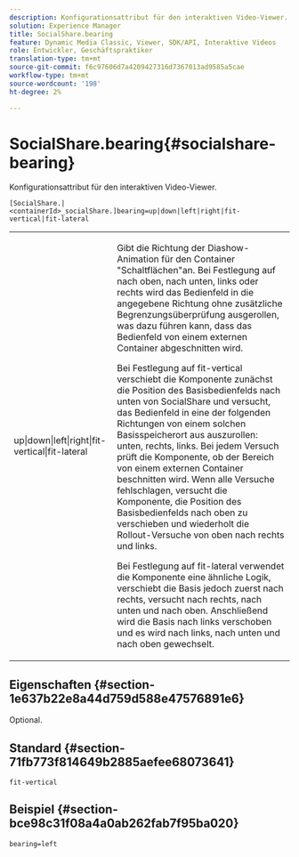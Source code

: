 ```yaml
---
description: Konfigurationsattribut für den interaktiven Video-Viewer.
solution: Experience Manager
title: SocialShare.bearing
feature: Dynamic Media Classic, Viewer, SDK/API, Interaktive Videos
role: Entwickler, Geschäftspraktiker
translation-type: tm+mt
source-git-commit: f6c97606d7a4209427316d7367013ad9585a5cae
workflow-type: tm+mt
source-wordcount: '198'
ht-degree: 2%

---
```



# SocialShare.bearing{#socialshare-bearing}

Konfigurationsattribut für den interaktiven Video-Viewer.

`[SocialShare.|<containerId>_socialShare.]bearing=up|down|left|right|fit-vertical|fit-lateral`

<table id="table_441553CD34C94A58A9D7CBF772DEDDB6"> 
 <tbody> 
  <tr> 
   <td colname="col1"> <p> <span class="codeph"> up|down|left|right|fit-vertical|fit-lateral</span> </p> </td> 
   <td colname="col2"> <p> Gibt die Richtung der Diashow-Animation für den Container "Schaltflächen"an. Bei Festlegung auf <span class="codeph"> nach oben</span>, <span class="codeph"> nach unten</span>, <span class="codeph"> links</span> oder <span class="codeph"> rechts</span> wird das Bedienfeld in die angegebene Richtung ohne zusätzliche Begrenzungsüberprüfung ausgerollen, was dazu führen kann, dass das Bedienfeld von einem externen Container abgeschnitten wird. </p> <p>Bei Festlegung auf <span class="codeph"> fit-vertical</span> verschiebt die Komponente zunächst die Position des Basisbedienfelds nach unten von SocialShare und versucht, das Bedienfeld in eine der folgenden Richtungen von einem solchen Basisspeicherort aus auszurollen: unten, rechts, links. Bei jedem Versuch prüft die Komponente, ob der Bereich von einem externen Container beschnitten wird. Wenn alle Versuche fehlschlagen, versucht die Komponente, die Position des Basisbedienfelds nach oben zu verschieben und wiederholt die Rollout-Versuche von oben nach rechts und links. </p> <p>Bei Festlegung auf <span class="codeph"> fit-lateral</span> verwendet die Komponente eine ähnliche Logik, verschiebt die Basis jedoch zuerst nach rechts, versucht nach rechts, nach unten und nach oben. Anschließend wird die Basis nach links verschoben und es wird nach links, nach unten und nach oben gewechselt. </p> </td> 
  </tr> 
 </tbody> 
</table>

## Eigenschaften {#section-1e637b22e8a44d759d588e47576891e6}

Optional.

## Standard {#section-71fb773f814649b2885aefee68073641}

`fit-vertical`

## Beispiel {#section-bce98c31f08a4a0ab262fab7f95ba020}

```
bearing=left
```

